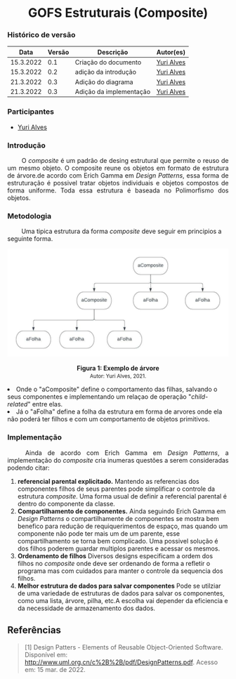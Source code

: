 # <center> GOFS Estruturais (Composite)

### Histórico de versão<br>

| Data      | Versão | Descrição               | Autor(es)                                   |
| --------- | ------ | ----------------------- | ------------------------------------------- |
| 15.3.2022 | 0.1    | Criação do documento    | [Yuri Alves](https://github.com/yuriAlves5) |
| 15.3.2022 | 0.2    | adição da introdução    | [Yuri Alves](https://github.com/yuriAlves5) |
| 21.3.2022 | 0.3    | Adição do diagrama      | [Yuri Alves](https://github.com/yuriAlves5) |
| 21.3.2022 | 0.3    | Adição da implementação | [Yuri Alves](https://github.com/yuriAlves5) |

### Participantes

-   [Yuri Alves](https://github.com/yuriAlves5)

### Introdução

<p align="justify">&emsp;&emsp;
    O <i>composite</i> é um padrão de desing estrutural que permite o reuso de um mesmo objeto. O composite reune os objetos em formato de estrutura de árvore.de acordo com Erich Gamma em <i>Design Patterns</i>, essa forma de estruturação é possivel tratar objetos individuais e objetos compostos de forma uniforme. Toda essa estrutura é baseada no Polimorfismo dos objetos. 
</p>

### Metodologia

<p align="Estrutura">&emsp;&emsp; 
    Uma tipica estrutura da forma <i>composite</i> deve seguir em principios a seguinte forma.
    <p align='center'>
    <img src='../assets/img/gof/compositeDiagrama.jpeg'>
    <figcaption align='center'>
        <b>Figura 1: Exemplo de árvore</b>
        <br>
        <small>Autor: Yuri Alves, 2021.</small>
    </figcaption>
    </p>
    <li>
    Onde o "aComposite" define o comportamento das filhas, salvando o seus componentes e implementando um relaçao de operação "<i>child-related</i>" entre elas.
    </li>
    <li>
    Já o "aFolha" define a folha da estrutura em forma de arvores onde ela não poderá ter filhos e com um comportamento de objetos primitivos.
    </li>
</p>

### Implementação

<p align="justify">&emsp;&emsp;
    Ainda de acordo com Erich Gamma em <i>Design Patterns</i>, a implementação do <i>composite</i> cria inumeras questões a serem consideradas podendo citar:
    <ol>
        <li>
            <strong>referencial parental explicitado.</strong> Mantendo as referencias dos componentes filhos de seus parentes pode simplificar o controle da estrutura <i>composite</i>. Uma forma usual de definir a referencial parental é dentro do componente da classe.
        </li>
        <li>
            <strong>Compartilhamento de componentes.</strong> Ainda seguindo Erich Gamma em <i>Design Patterns</i> o compartilhamente de componentes se mostra bem benefico para redução de requiquerimentos de espaço, mas quando um componente não pode ter mais um de um parente, esse compartilhamento se torna bem complicado. Uma possivel solução é dos filhos poderem guardar multiplos parentes e acessar os mesmos.
        </li>
         <li>
            <strong>Ordenamento de filhos</strong> Diversos designs especificam a ordem dos filhos no <i>composite</i> onde deve ser ordenando de forma a refletir o programa mas com cuidados para manter o controle da sequencia dos filhos.
        </li>
        <li>
            <strong>Melhor estrutura de dados para salvar componentes</strong> Pode se utilziar de uma variedade de estruturas de dados para salvar os componentes, como uma lista, árvore, pilha, etc.A escolha vai depender da eficiencia e da necessidade de armazenamento dos dados.
        </li>
    </ol>
</p>

## Referências

> [1] Design Patters - Elements of Reusable Object-Oriented Software. Disponível em: http://www.uml.org.cn/c%2B%2B/pdf/DesignPatterns.pdf. Acesso em: 15 mar. de 2022.

